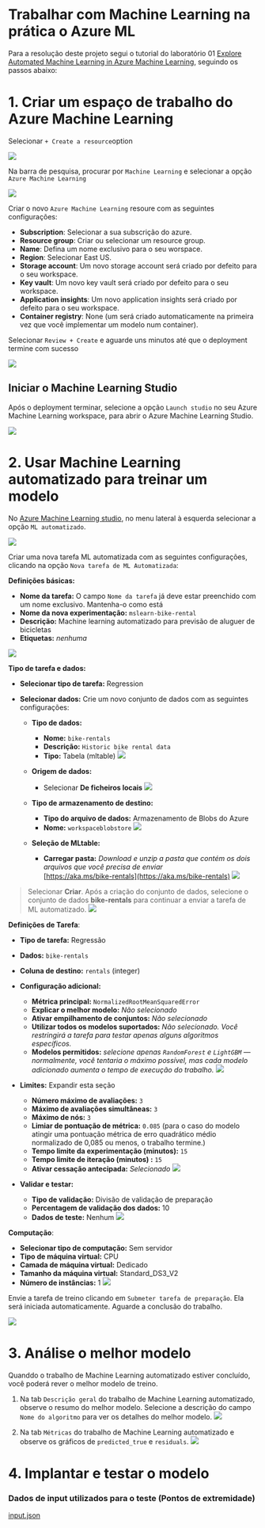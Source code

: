 # Trabalhar com Machine Learning na prática o Azure ML

Para a resolução deste projeto segui o tutorial do laboratório 01 [Explore Automated Machine Learning in Azure Machine Learning](https://microsoftlearning.github.io/mslearn-ai-fundamentals/Instructions/Labs/01-machine-learning.html), seguindo os passos abaixo:

# 1. Criar um espaço de trabalho do Azure Machine Learning

Selecionar `+ Create a resource`option

![](https://github.com/CarlaAlves887/machine-learning-azure-ml/blob/main/Imagem1.png)

Na barra de pesquisa, procurar por `Machine Learning` e selecionar a opção `Azure Machine Learning`

![](https://github.com/CarlaAlves887/machine-learning-azure-ml/blob/main/Imagem2.png)

Criar o novo `Azure Machine Learning` resoure com as seguintes configurações:
- **Subscription**: Selecionar a sua subscrição do azure.
- **Resource group**: Criar ou selecionar um resource group.
- **Name**: Defina um nome exclusivo para o seu worspace.
- **Region**: Selecionar East US.
- **Storage account**: Um novo storage account será criado por defeito para o seu workspace.
- **Key vault**: Um novo key vault será criado por defeito para o seu workspace.
- **Application insights**: Um novo application insights será criado por defeito para o seu workspace.
- **Container registry**: None (um será criado automaticamente na primeira vez que você implementar um modelo num container).

Selecionar `Review + Create` e aguarde uns minutos até que o deployment termine com sucesso

![](https://github.com/CarlaAlves887/machine-learning-azure-ml/blob/main/Imagem3.png)

## Iniciar o Machine Learning Studio

Após o deployment terminar, selecione a opção `Launch studio` no seu Azure Machine Learning workspace, para abrir o Azure Machine Learning Studio.

![](https://github.com/CarlaAlves887/machine-learning-azure-ml/blob/main/Imagem4.png)

# 2. Usar Machine Learning automatizado para treinar um modelo

No [Azure Machine Learning studio](https://ml.azure.com/), no menu lateral à esquerda selecionar a opção `ML automatizado`.

![](https://github.com/CarlaAlves887/machine-learning-azure-ml/blob/main/Imagem5.png)

Criar uma nova tarefa ML automatizada com as seguintes configurações, clicando na opção `Nova tarefa de ML Automatizada`:

**Definições básicas:**

- **Nome da tarefa:** O campo `Nome da tarefa` já deve estar preenchido com um nome exclusivo. Mantenha-o como está
- **Nome da nova experimentação:** `mslearn-bike-rental`
- **Descrição:** Machine learning automatizado para previsão de aluguer de bicicletas
- **Etiquetas:** *nenhuma*

![](https://github.com/CarlaAlves887/machine-learning-azure-ml/blob/main/Imagem6.png)

**Tipo de tarefa e dados:**

- **Selecionar tipo de tarefa:** Regression
- **Selecionar dados:** Crie um novo conjunto de dados com as seguintes configurações:

  - **Tipo de dados:**
    - **Nome:** `bike-rentals`
    - **Descrição:** `Historic bike rental data`
    - **Tipo:** Tabela (mltable)
   ![](https://github.com/CarlaAlves887/machine-learning-azure-ml/blob/main/Imagem7.png)

  - **Origem de dados:**
    - Selecionar **De ficheiros locais**
      ![](https://github.com/CarlaAlves887/machine-learning-azure-ml/blob/main/Imagem8.png)

  - **Tipo de armazenamento de destino:**
    - **Tipo do arquivo de dados:** Armazenamento de Blobs do Azure
    - **Nome:** `workspaceblobstore`
      ![](https://github.com/CarlaAlves887/machine-learning-azure-ml/blob/main/Imagem9.png)

  - **Seleção de MLtable:**
    - **Carregar pasta:** *Download e unzip a pasta que contém os dois arquivos que você precisa de enviar*  
      [https://aka.ms/bike-rentals](https://aka.ms/bike-rentals)
      ![](https://github.com/CarlaAlves887/machine-learning-azure-ml/blob/main/Imagem10.png)

> Selecionar **Criar**. Após a criação do conjunto de dados, selecione o conjunto de dados **bike-rentals** para continuar a enviar a tarefa de ML automatizado.
> ![](https://github.com/CarlaAlves887/machine-learning-azure-ml/blob/main/Imagem11.png)

**Definições de Tarefa**:

- **Tipo de tarefa:** Regressão
- **Dados:** `bike-rentals`
- **Coluna de destino:** `rentals` (integer)

- **Configuração adicional:**
  - **Métrica principal:** `NormalizedRootMeanSquaredError`
  - **Explicar o melhor modelo:** *Não selecionado*
  - **Ativar empilhamento de conjuntos:** *Não selecionado*
  - **Utilizar todos os modelos suportados:** *Não selecionado.* *Você restringirá a tarefa para testar apenas alguns algoritmos específicos.*
  - **Modelos permitidos:** *selecione apenas `RandomForest` e `LightGBM` — normalmente, você tentaria o máximo possível, mas cada modelo adicionado aumenta o tempo de execução do trabalho.*
    ![](https://github.com/CarlaAlves887/machine-learning-azure-ml/blob/main/Imagem12.png)
 
- **Limites:** Expandir esta seção
  - **Número máximo de avaliações:** `3`
  - **Máximo de avaliações simultâneas:** `3`
  - **Máximo de nós:** `3`
  - **Limiar de pontuação de métrica:** `0.085` (para o caso do modelo atingir uma pontuação métrica de erro quadrático médio normalizado de 0,085 ou menos, o trabalho termine.)
  - **Tempo limite da experimentação (minutos):** `15`
  - **Tempo limite de iteração (minutos) :** `15`
  - **Ativar cessação antecipada:** *Selecionado*
    ![](https://github.com/CarlaAlves887/machine-learning-azure-ml/blob/main/Imagem13.png)

- **Validar e testar:**
  - **Tipo de validação:** Divisão de validação de preparação
  - **Percentagem de validação dos dados:** 10
  - **Dados de teste:** Nenhum
    ![](https://github.com/CarlaAlves887/machine-learning-azure-ml/blob/main/Imagem14.png)

**Computação**:

- **Selecionar tipo de computação:** Sem servidor
- **Tipo de máquina virtual:** CPU
- **Camada de máquina virtual:** Dedicado
- **Tamanho da máquina virtual:** Standard_DS3_V2
- **Número de instâncias:** 1
  ![](https://github.com/CarlaAlves887/machine-learning-azure-ml/blob/main/Imagem15.png)

Envie a tarefa de treino clicando em `Submeter tarefa de preparação`. Ela será iniciada automaticamente.
Aguarde a conclusão do trabalho.

![](https://github.com/CarlaAlves887/machine-learning-azure-ml/blob/main/Imagem16.png)

# 3. Análise o melhor modelo

Quanddo o trabalho de Machine Learning automatizado estiver concluído, você poderá rever o melhor modelo de treino.

1. Na tab `Descrição geral` do trabalho de Machine Learning automatizado, observe o resumo do melhor modelo. Selecione a descrição do campo `Nome do algoritmo` para ver os detalhes do melhor modelo.
   ![](https://github.com/CarlaAlves887/machine-learning-azure-ml/blob/main/Imagem17.png)

2. Na tab `Métricas` do trabalho de Machine Learning automatizado e observe os gráficos de `predicted_true` e `residuals`.
   ![](https://github.com/CarlaAlves887/machine-learning-azure-ml/blob/main/Imagem18.png)

# 4. Implantar e testar o modelo



### Dados de input utilizados para o teste (Pontos de extremidade)

[input.json](https://github.com/CarlaAlves887/machine-learning-azure-ml/blob/main/input.json)

